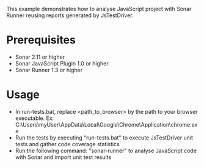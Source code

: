 This example demonstrates how to analyse JavaScript project with Sonar Runner reusing reports generated by JsTestDriver.

Prerequisites
=============
* Sonar 2.11 or higher
* Sonar JavaScript Plugin 1.0 or higher
* Sonar Runner 1.3 or higher

Usage
=====
* In run-tests.bat, replace <path_to_browser> by the path to your browser executable. Ex: C:\Users\myUser\AppData\Local\Google\Chrome\Application\chrome.exe
* Run the tests by executing "run-tests.bat" to execute JsTestDriver unit tests and gather code coverage statistics
* Run the following command: "sonar-runner" to analyse JavaScript code with Sonar and import unit test results
